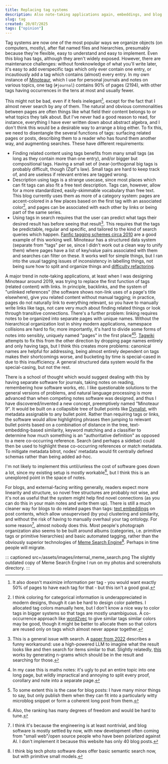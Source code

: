 ```yaml
---
title: Replacing tag systems
description: Also note-taking applications again, embeddings, and blog organization.
slug: tag
created: 20/07/2025
tags: ["opinion"]
---
```

Tag systems are now one of the most popular ways we organize objects (on computers, mostly), after flat named files and hierarchies, presumably because they're flexible, easy to understand and easy to implement. Even this blog has tags, although they aren't widely exposed. However, there are maintenance challenges: without foreknowledge of what you'll write later, it's easy to add overspecific tags which only ever contain one entry, or incautiously add a tag which contains (almost) every entry. In my own instance of [Minoteaur](/minoteaur/), which I use for personal journals and notes on various topics, one tag (`#journal`) contains 90% of pages (2194), with other tags having occurrences in the tens at most and usually fewer.

This might not be bad, even if it feels inelegant[^1], except for the fact that I almost never search by any of them. The natural and obvious commonalities between pages are often things like what field their content belongs to or what topics they talk about. But I've never had a good reason to read, for instance, everything I have ever written down about abstract algebra, and I don't think this would be a desirable way to arrange a blog either. To fix this, we need to disentangle the several functions of tags: surfacing related pages or posts, describing them to a reader who has found them another way, and augmenting searches. These have different requirements:

* Finding related content using tags benefits from many small tags (as long as they contain more than one entry), and/or bigger but compositional tags. Having a small set of (near-)orthogonal big tags is probably difficult, though (Zipf's law). Small tags are hard to keep track of, and are useless if relevant entries are tagged wrong.
* Description using tags is a strange usecase, since most places which can fit tags can also fit a free text description. Tags can, however, allow for a more standardized, easily-skimmable vocabulary than free text. This blog currently uses them as more of a category system: pages are accent-colored in a few places based on the first tag with an associated color[^3], and pages can be associated with each other by links or being part of the same series.
* Using tags in search requires that the user can predict what tags their desired result has before seeing that result[^2]. This requires that the tags be predictable, regular and specific, and tailored to the kind of search queries which happen. [Fanfic tagging schemes circa 2010](https://idlewords.com/talks/fan_is_a_tool_using_animal.htm) are a good example of this working well. Minoteaur has a structured data system (separate from "tags" per se, since I didn't work out a clean way to unify them) where pages have a list of key/value pairs associated with them and searches can filter on these. It works well for simple things, but I ran into the usual tagging issues of inconsistency in labelling things, not being sure how to split and organize things and [difficulty refactoring](https://gwern.net/design#future-tag-features).

A major trend in note-taking applications, at least when I was designing Minoteaur around 2019, was trying to replace the first function of tags (related content) with links. In principle, backlinks, and the system of "unlinked references" (the software shows non-link uses of a page's title elsewhere), give you related content without manual tagging; in practice, pages do not naturally link to everything relevant, so you have to manually write links like tags, not care very much about finding related things or look through transitive connections. There's a further problem: linking requires notes to be organized into separate pages with unique names. Without the hierarchical organization lost in shiny modern applications, namespace collisions are hard to fix; more importantly, it's hard to divide some forms of notes into sensibly, uniquely named "pages" in the first place[^4][^5]. [Tagwiki](https://github.com/dpc/tagwiki) attempts to fix this from the other direction by dropping page names entirely and only having tags, but I think this creates more problems: canonical names are helpful for addressing, being almost entirely dependent on tags makes their shortcomings worse, and bucketing by time is special-cased in due to this insufficiency. A general structured data system would fix the special-casing, but not the rest.

There is a school of thought which would suggest dealing with this by having separate software for journals, taking notes on reading, remembering how software works, etc. I like questionable solutions to the general versions of problems, and natural language processing is more advanced than when competing notes software was designed, and thus I have discovered/invented a new concept, preemptively named "Minoteaur 9". It would be built on a collapsible tree of bullet points like [Dynalist](https://dynalist.io/), with metadata assignable to any bullet point. Rather than requiring tags or links, the software would allow highlighting phrases then jumping to relevant bullet points based on a combination of distance in the tree, text-embedding-based similarity, keyword matching and a classifier to determine how much something is an "authoritative definition" as opposed to a mere co-occurring reference. Search (and perhaps a sidebar) could then be used to highlight these co-occurring references or match metadata. To mitigate metadata bitrot, nodes' metadata would fit centrally defined schemas rather than being added ad-hoc.

I'm not likely to implement this until/unless the cost of software goes down a lot, since my existing setup is mostly workable[^7], but I think this is an unexplored point in the space of notes.

For blogs, and external-facing writing generally, readers expect more linearity and structure, so novel free structures are probably not wise, and it's not as useful that the system might help find novel connections (as you can do this in your main notes and write them up). There is still a much cleaner way for blogs to do related pages than tags: [text embeddings](https://cameronharwick.com/writing/related-posts-in-wordpress-with-vector-embedding/) on post contents, which allow unsupervised (by you) clustering and similarity, and without the risk of having to manually overhaul your tag ontology. For some reason[^8], almost nobody does this. Most people's photograph organization also seems to be built around albums (categories, i.e. primitive tags or primitive hierarchies) and basic automated tagging, rather than the obviously superior technologies of [Meme Search Engine](https://github.com/osmarks/meme-search-engine)[^6]. Perhaps in time people will migrate.

::: captioned src=/assets/images/internal_meme_search.png
The slightly outdated copy of Meme Search Engine I run on my photos and screenshots directory.
:::

[^1]: It also doesn't maximize information per tag - you would want exactly 50% of pages to have each tag for that - but this isn't a good goal.

[^2]: This is a general issue with search. A [paper from 2022](https://arxiv.org/abs/2212.10496) describes a funny workaround: use a high-powered LLM to imagine what the result looks like and then search for items similar to that. Slightly relatedly, [this](https://arxiv.org/abs/2204.10628) works by generating n-grams which should be in the result and searching for those.

[^3]: I think coloring for categorical information is underappreciated in modern designs, though it can be hard to design color palettes. I allocated tag colors manually here, but I don't know a nice way to color tags in bigger systems so that tags are mostly unambiguous. A co-occurrence approach like [word2vec](https://en.wikipedia.org/wiki/Word2vec) to give similar tags similar colors may be good, though it might be better to allocate them so that colors are reused only on tags which almost never appear together.

[^4]: In my case this is maths notes: it's ugly to put an entire topic into one long page, but wildly impractical and annoying to split every proof, corollary and note into a separate page.

[^5]: To some extent this is the case for blog posts: I have many minor things to say, but only publish them when they can fit into a particularly witty microblog snippet or form a coherent long post from them.

[^6]: I think big tech photo software does offer basic semantic search now, but with primitive small models.

[^7]: Also, the ranking has many degrees of freedom and would be hard to tune.

[^8]: I think it's because the engineering is at least nontrivial, and blog software is mostly settled by now, with new development often coming from "small web"/open source people who have been polarized against AI. I don't implement it because this website has only 40 blog posts.
